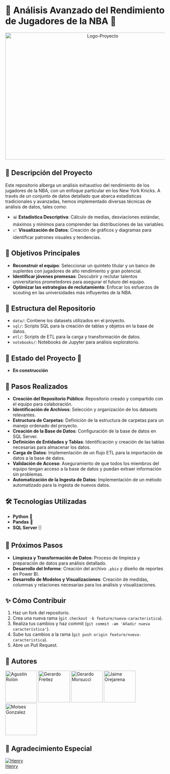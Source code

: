 # 🏀 Análisis Avanzado del Rendimiento de Jugadores de la NBA 🏀

<p align="center">
  <img src="https://github.com/user-attachments/assets/245c7a43-544f-4a72-8ee6-c7e9fc161ea9" width="600" height="400" alt="Logo-Proyecto"/>
</p>

## 📌 Descripción del Proyecto

Este repositorio alberga un análisis exhaustivo del rendimiento de los jugadores de la NBA, con un enfoque particular en los New York Knicks. A través de un conjunto de datos detallado que abarca estadísticas tradicionales y avanzadas, hemos implementado diversas técnicas de análisis de datos, tales como:

- 📊 **Estadística Descriptiva**: Cálculo de medias, desviaciones estándar, máximos y mínimos para comprender las distribuciones de las variables.
- 📈 **Visualización de Datos**: Creación de gráficos y diagramas para identificar patrones visuales y tendencias.

## 🎯 Objetivos Principales

- **Reconstruir el equipo**: Seleccionar un quinteto titular y un banco de suplentes con jugadores de alto rendimiento y gran potencial.
- **Identificar jóvenes promesas**: Descubrir y reclutar talentos universitarios prometedores para asegurar el futuro del equipo.
- **Optimizar las estrategias de reclutamiento**: Enfocar los esfuerzos de scouting en las universidades más influyentes de la NBA.

## 📂 Estructura del Repositorio

- `data/`: Contiene los datasets utilizados en el proyecto.
- `sql/`: Scripts SQL para la creación de tablas y objetos en la base de datos.
- `etl/`: Scripts de ETL para la carga y transformación de datos.
- `notebooks/`: Notebooks de Jupyter para análisis exploratorio.

## 🚧 Estado del Proyecto 🚧
- **En construcción**
  
## 🔨 Pasos Realizados

- **Creación del Repositorio Público**: Repositorio creado y compartido con el equipo para colaboración.
- **Identificación de Archivos**: Selección y organización de los datasets relevantes.
- **Estructura de Carpetas**: Definición de la estructura de carpetas para un manejo ordenado del proyecto.
- **Creación de la Base de Datos**: Configuración de la base de datos en SQL Server.
- **Definición de Entidades y Tablas**: Identificación y creación de las tablas necesarias para almacenar los datos.
- **Carga de Datos**: Implementación de un flujo ETL para la importación de datos a la base de datos.
- **Validación de Acceso**: Aseguramiento de que todos los miembros del equipo tengan acceso a la base de datos y puedan extraer información sin problemas.
- **Automatización de la Ingesta de Datos**: Implementación de un método automatizado para la ingesta de nuevos datos.

## 🛠 Tecnologías Utilizadas

- **Python** 🐍
- **Pandas** 🐼
- **SQL Server** 🗄️

## 📅 Próximos Pasos

- **Limpieza y Transformación de Datos**: Proceso de limpieza y preparación de datos para análisis detallado.
- **Desarrollo del Informe**: Creación del archivo `.pbix` y diseño de reportes en Power BI.
- **Desarrollo de Modelos y Visualizaciones**: Creación de medidas, columnas y relaciones necesarias para los análisis y visualizaciones.

## ✨ Cómo Contribuir

1. Haz un fork del repositorio.
2. Crea una nueva rama (`git checkout -b feature/nueva-caracteristica`).
3. Realiza tus cambios y haz commit (`git commit -am 'Añadir nueva característica'`).
4. Sube tus cambios a la rama (`git push origin feature/nueva-caracteristica`).
5. Abre un Pull Request.

## 👥 Autores

<a href="https://github.com/AgustinRolon"><img src="https://github.com/AgustinRolon.png" width="100" height="100" alt="Agustín Rolón"/></a>
<a href="https://github.com/Freitez"><img src="https://github.com/Freitez.png" width="100" height="100" alt="Gerardo Freitez"/></a>
<a href="https://github.com/geramorsucci"><img src="https://github.com/geramorsucci.png" width="100" height="100" alt="Gerardo Morsucci"/></a>
<a href="https://github.com/orejandro79"><img src="https://github.com/orejandro79.png" width="100" height="100" alt="Jaime Orejarena"/></a>
<a href="https://github.com/moisesdavidgonzalez"><img src="https://github.com/moisesdavidgonzalez.png" width="100" height="100" alt="Moises Gonzalez"/></a>

## 💛 Agradecimiento Especial

[![Henry](https://github.com/user-attachments/assets/00eeb5c8-4dcf-4124-ac29-d4ba7b113e6f)](https://www.soyhenry.com)  
[Henry](https://www.soyhenry.com)
